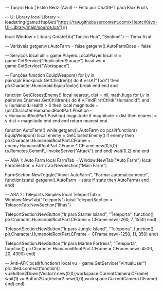 -- Tanjiro Hub | Estilo Redz (Azul)
-- Feito por ChatGPT para Blox Fruits

-- UI Library
local Library = loadstring(game:HttpGet("https://raw.githubusercontent.com/xHeptc/Kavo-UI-Library/main/source.lua"))()

local Window = Library.CreateLib("Tanjiro Hub", "Sentinel") -- Tema Azul

-- Variáveis
getgenv().AutoFarm = false
getgenv().AutoFarmBoss = false

-- Serviços
local plr = game.Players.LocalPlayer
local rs = game:GetService("ReplicatedStorage")
local ws = game:GetService("Workspace")

-- Funções
function EquipWeapon()
    for i,v in pairs(plr.Backpack:GetChildren()) do
        if v:IsA("Tool") then
            plr.Character.Humanoid:EquipTool(v)
            break
        end
    end
end

function GetClosestEnemy()
    local nearest, dist = nil, math.huge
    for i,v in pairs(ws.Enemies:GetChildren()) do
        if v:FindFirstChild("Humanoid") and v.Humanoid.Health > 0 then
            local magnitude = (plr.Character.HumanoidRootPart.Position - v.HumanoidRootPart.Position).magnitude
            if magnitude < dist then
                nearest = v
                dist = magnitude
            end
        end
    end
    return nearest
end

function AutoFarm()
    while getgenv().AutoFarm do
        pcall(function()
            EquipWeapon()
            local enemy = GetClosestEnemy()
            if enemy then
                plr.Character.HumanoidRootPart.CFrame = enemy.HumanoidRootPart.CFrame * CFrame.new(0,5,0)
                rs.Remotes.CommF_:InvokeServer("Attack")
            end
        end)
        wait(0.2)
    end
end

-- ABA 1: Auto Farm
local FarmTab = Window:NewTab("Auto Farm")
local FarmSection = FarmTab:NewSection("Main Farm")

FarmSection:NewToggle("Ativar AutoFarm", "Farmar automaticamente", function(state)
    getgenv().AutoFarm = state
    if state then
        AutoFarm()
    end
end)

-- ABA 2: Teleports Simples
local TeleportTab = Window:NewTab("Teleports")
local TeleportSection = TeleportTab:NewSection("Ilhas")

TeleportSection:NewButton("Ir para Starter Island", "Teleporta", function()
    plr.Character.HumanoidRootPart.CFrame = CFrame.new(-260, 7, 1550)
end)

TeleportSection:NewButton("Ir para Jungle Island", "Teleporta", function()
    plr.Character.HumanoidRootPart.CFrame = CFrame.new(-1250, 11, 350)
end)

TeleportSection:NewButton("Ir para Marine Fortress", "Teleporta", function()
    plr.Character.HumanoidRootPart.CFrame = CFrame.new(-4500, 20, 4300)
end)

-- Anti-AFK
pcall(function()
    local vu = game:GetService("VirtualUser")
    plr.Idled:connect(function()
        vu:Button2Down(Vector2.new(0,0),workspace.CurrentCamera.CFrame)
        wait(1)
        vu:Button2Up(Vector2.new(0,0),workspace.CurrentCamera.CFrame)
    end)
end)
